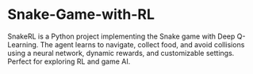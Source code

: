 # Snake-Game-with-RL
SnakeRL is a Python project implementing the Snake game with Deep Q-Learning. The agent learns to navigate, collect food, and avoid collisions using a neural network, dynamic rewards, and customizable settings. Perfect for exploring RL and game AI.

